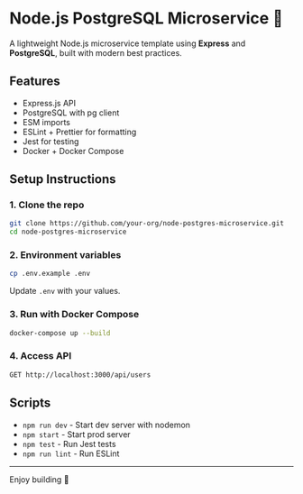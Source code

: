 # Node.js PostgreSQL Microservice 🚀

A lightweight Node.js microservice template using **Express** and **PostgreSQL**, built with modern best practices.

## Features
- Express.js API
- PostgreSQL with pg client
- ESM imports
- ESLint + Prettier for formatting
- Jest for testing
- Docker + Docker Compose

## Setup Instructions

### 1. Clone the repo
```bash
git clone https://github.com/your-org/node-postgres-microservice.git
cd node-postgres-microservice
```

### 2. Environment variables
```bash
cp .env.example .env
```
Update `.env` with your values.

### 3. Run with Docker Compose
```bash
docker-compose up --build
```

### 4. Access API
```bash
GET http://localhost:3000/api/users
```

## Scripts
- `npm run dev` - Start dev server with nodemon
- `npm start` - Start prod server
- `npm test` - Run Jest tests
- `npm run lint` - Run ESLint

---
Enjoy building 🚀
